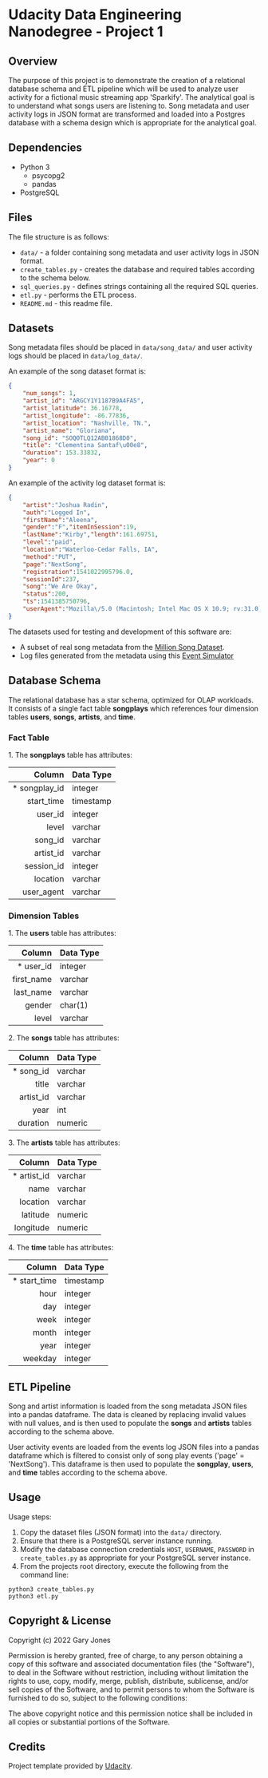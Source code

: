 # Udacity Data Engineering Nanodegree - Project 1

## Overview

The purpose of this project is to demonstrate the creation of a relational database schema and ETL pipeline which will be used to analyze user activity for a fictional music streaming app 'Sparkify'. The analytical goal is to understand what songs users are listening to. Song metadata and user activity logs in JSON format are transformed and loaded into a Postgres database with a schema design which is appropriate for the analytical goal.

## Dependencies

* Python 3
  * psycopg2
  * pandas
* PostgreSQL

## Files

The file structure is as follows:
* `data/` - a folder containing song metadata and user activity logs in JSON format.
* `create_tables.py` - creates the database and required tables according to the schema below.
* `sql_queries.py` - defines strings containing all the required SQL queries.
* `etl.py` - performs the ETL process.
* `README.md` - this readme file.

## Datasets

Song metadata files should be placed in `data/song_data/` and user activity logs should be placed in `data/log_data/`.

An example of the song dataset format is:
```json
{
    "num_songs": 1,
    "artist_id": "ARGCY1Y1187B9A4FA5",
    "artist_latitude": 36.16778,
    "artist_longitude": -86.77836,
    "artist_location": "Nashville, TN.",
    "artist_name": "Gloriana",
    "song_id": "SOQOTLQ12AB01868D0",
    "title": "Clementina Santaf\u00e8",
    "duration": 153.33832,
    "year": 0
}
```

An example of the activity log dataset format is:
```json
{
    "artist":"Joshua Radin",
    "auth":"Logged In",
    "firstName":"Aleena",
    "gender":"F","itemInSession":19,
    "lastName":"Kirby","length":161.69751,
    "level":"paid",
    "location":"Waterloo-Cedar Falls, IA",
    "method":"PUT",
    "page":"NextSong",
    "registration":1541022995796.0,
    "sessionId":237,
    "song":"We Are Okay",
    "status":200,
    "ts":1541385750796,
    "userAgent":"Mozilla\/5.0 (Macintosh; Intel Mac OS X 10.9; rv:31.0) Gecko\/20100101 Firefox\/31.0","userId":"44"
}
```

The datasets used for testing and development of this software are:
* A subset of real song metadata from the [Million Song Dataset](http://millionsongdataset.com/).
* Log files generated from the metadata using this [Event Simulator](https://github.com/Interana/eventsim)

## Database Schema

The relational database has a star schema, optimized for OLAP workloads. It consists of a single fact table **songplays** which references four dimension tables **users**, **songs**, **artists**, and **time**.

### Fact Table

1\. The **songplays** table has attributes:

|Column|Data Type|
|---:|---|
|* songplay_id|integer|
|start_time|timestamp|
|user_id|integer|
|level|varchar|
|song_id|varchar|
|artist_id|varchar|
|session_id|integer|
|location|varchar|
|user_agent|varchar|

### Dimension Tables

1\. The **users** table has attributes:

 |Column|Data Type|
 |---:|---|
 |* user_id|integer|
 |first_name|varchar|
 |last_name|varchar|
 |gender|char(1)|
 |level|varchar|

2\. The **songs** table has attributes:

 |Column|Data Type|
 |---:|---|
 |* song_id|varchar|
 |title|varchar|
 |artist_id|varchar|
 |year|int|
 |duration|numeric|

3\. The **artists** table has attributes:

 |Column|Data Type|
 |---:|---|
 |* artist_id|varchar|
 |name|varchar|
 |location|varchar|
 |latitude|numeric|
 |longitude|numeric|

4\. The **time** table has attributes:

 |Column|Data Type|
 |---:|---|
 |* start_time|timestamp|
 |hour|integer|
 |day|integer|
 |week|integer|
 |month|integer|
 |year|integer|
 |weekday|integer|
  
## ETL Pipeline

Song and artist information is loaded from the song metadata JSON files into a pandas dataframe. The data is cleaned by replacing invalid values with null values, and is then used to populate the **songs** and **artists** tables according to the schema above.

User activity events are loaded from the events log JSON files into a pandas dataframe which is filtered to consist only of song play events ('page' = 'NextSong'). This dataframe is then used to populate the **songplay**, **users**, and **time** tables according to the schema above.

## Usage

Usage steps:
1. Copy the dataset files (JSON format) into the `data/` directory.
1. Ensure that there is a PostgreSQL server instance running.
1. Modify the database connection credentials `HOST`, `USERNAME`, `PASSWORD` in `create_tables.py` as appropriate for your PostgreSQL server instance.
1. From the projects root directory, execute the following from the command line:
```
python3 create_tables.py
python3 etl.py
```

## Copyright & License

Copyright (c) 2022 Gary Jones

Permission is hereby granted, free of charge, to any person obtaining a copy of this software and associated documentation files (the "Software"), to deal in the Software without restriction, including without limitation the rights to use, copy, modify, merge, publish, distribute, sublicense, and/or sell copies of the Software, and to permit persons to whom the Software is furnished to do so, subject to the following conditions:

The above copyright notice and this permission notice shall be included in all copies or substantial portions of the Software.

## Credits

Project template provided by [Udacity](https://www.udacity.com).
